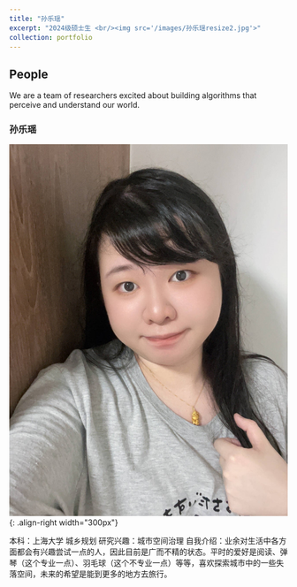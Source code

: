 ```yaml
---
title: "孙乐瑶"
excerpt: "2024级硕士生 <br/><img src='/images/孙乐瑶resize2.jpg'>"
collection: portfolio
---
```


## People

We are a team of researchers excited about building algorithms that perceive and understand our world.

### 孙乐瑶
![Yueyao Sun](/images/孙乐瑶.jpg)
{: .align-right width="300px"} 

本科：上海大学 城乡规划
研究兴趣：城市空间治理
自我介绍：业余对生活中各方面都会有兴趣尝试一点的人，因此目前是广而不精的状态。平时的爱好是阅读、弹琴（这个专业一点）、羽毛球（这个不专业一点）等等，喜欢探索城市中的一些失落空间，未来的希望是能到更多的地方去旅行。

